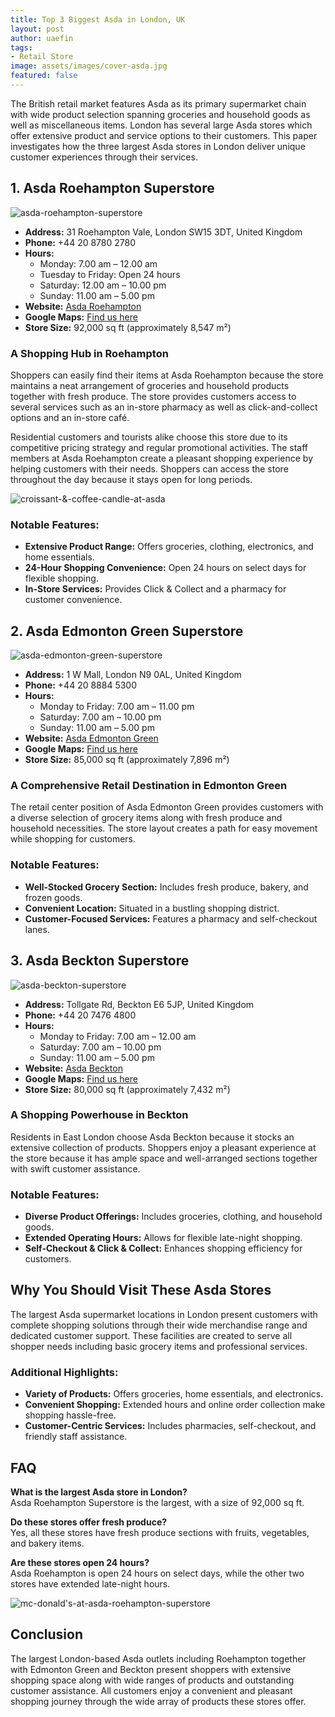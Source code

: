 ```yaml
---
title: Top 3 Biggest Asda in London, UK
layout: post
author: uaefin
tags:
- Retail Store
image: assets/images/cover-asda.jpg
featured: false
---
```


The British retail market features Asda as its primary supermarket chain with wide product selection spanning groceries and household goods as well as miscellaneous items. London has several large Asda stores which offer extensive product and service options to their customers. This paper investigates how the three largest Asda stores in London deliver unique customer experiences through their services.

## 1. Asda Roehampton Superstore

![asda-roehampton-superstore](/assets/images/asda-roehampton-superstore.jpg)

- **Address:** 31 Roehampton Vale, London SW15 3DT, United Kingdom  
- **Phone:** +44 20 8780 2780  
- **Hours:**  
  - Monday: 7.00 am – 12.00 am  
  - Tuesday to Friday: Open 24 hours  
  - Saturday: 12.00 am – 10.00 pm  
  - Sunday: 11.00 am – 5.00 pm  
- **Website:** [Asda Roehampton](http://storelocator.asda.com/store/roehampton)  
- **Google Maps:** [Find us here](https://maps.app.goo.gl/uVhcuAeK8hkTZ5CF6)  
- **Store Size:** 92,000 sq ft (approximately 8,547 m²)  

### A Shopping Hub in Roehampton
Shoppers can easily find their items at Asda Roehampton because the store maintains a neat arrangement of groceries and household products together with fresh produce. The store provides customers access to several services such as an in-store pharmacy as well as click-and-collect options and an in-store café.

Residential customers and tourists alike choose this store due to its competitive pricing strategy and regular promotional activities. The staff members at Asda Roehampton create a pleasant shopping experience by helping customers with their needs. Shoppers can access the store throughout the day because it stays open for long periods.

![croissant-&-coffee-candle-at-asda](/assets/images/croissant-&-coffee-candle-at-asda.jpg)

### Notable Features:
- **Extensive Product Range:** Offers groceries, clothing, electronics, and home essentials.
- **24-Hour Shopping Convenience:** Open 24 hours on select days for flexible shopping.
- **In-Store Services:** Provides Click & Collect and a pharmacy for customer convenience.

## 2. Asda Edmonton Green Superstore

![asda-edmonton-green-superstore](/assets/images/asda-edmonton-green-superstore.jpg)

- **Address:** 1 W Mall, London N9 0AL, United Kingdom  
- **Phone:** +44 20 8884 5300  
- **Hours:**  
  - Monday to Friday: 7.00 am – 11.00 pm  
  - Saturday: 7.00 am – 10.00 pm  
  - Sunday: 11.00 am – 5.00 pm  
- **Website:** [Asda Edmonton Green](http://storelocator.asda.com/store/edmonton-green)  
- **Google Maps:** [Find us here](https://maps.app.goo.gl/ZWLMqZtjhd2XjBMP9)  
- **Store Size:** 85,000 sq ft (approximately 7,896 m²)  

### A Comprehensive Retail Destination in Edmonton Green
The retail center position of Asda Edmonton Green provides customers with a diverse selection of grocery items along with fresh produce and household necessities. The store layout creates a path for easy movement while shopping for customers.

### Notable Features:
- **Well-Stocked Grocery Section:** Includes fresh produce, bakery, and frozen goods.
- **Convenient Location:** Situated in a bustling shopping district.
- **Customer-Focused Services:** Features a pharmacy and self-checkout lanes.

## 3. Asda Beckton Superstore

![asda-beckton-superstore](/assets/images/asda-beckton-superstore.jpg)

- **Address:** Tollgate Rd, Beckton E6 5JP, United Kingdom  
- **Phone:** +44 20 7476 4800  
- **Hours:**  
  - Monday to Friday: 7.00 am – 12.00 am  
  - Saturday: 7.00 am – 10.00 pm  
  - Sunday: 11.00 am – 5.00 pm  
- **Website:** [Asda Beckton](http://storelocator.asda.com/store/beckton)  
- **Google Maps:** [Find us here](https://maps.app.goo.gl/cQNuzWsGoum84E1Y9)  
- **Store Size:** 80,000 sq ft (approximately 7,432 m²)  

### A Shopping Powerhouse in Beckton
Residents in East London choose Asda Beckton because it stocks an extensive collection of products. Shoppers enjoy a pleasant experience at the store because it has ample space and well-arranged sections together with swift customer assistance.

### Notable Features:
- **Diverse Product Offerings:** Includes groceries, clothing, and household goods.
- **Extended Operating Hours:** Allows for flexible late-night shopping.
- **Self-Checkout & Click & Collect:** Enhances shopping efficiency for customers.

## Why You Should Visit These Asda Stores
The largest Asda supermarket locations in London present customers with complete shopping solutions through their wide merchandise range and dedicated customer support. These facilities are created to serve all shopper needs including basic grocery items and professional services.

### Additional Highlights:
- **Variety of Products:** Offers groceries, home essentials, and electronics.
- **Convenient Shopping:** Extended hours and online order collection make shopping hassle-free.
- **Customer-Centric Services:** Includes pharmacies, self-checkout, and friendly staff assistance.

## FAQ
**What is the largest Asda store in London?**  
Asda Roehampton Superstore is the largest, with a size of 92,000 sq ft.  

**Do these stores offer fresh produce?**  
Yes, all these stores have fresh produce sections with fruits, vegetables, and bakery items.  

**Are these stores open 24 hours?**  
Asda Roehampton is open 24 hours on select days, while the other two stores have extended late-night hours.  

![mc-donald's-at-asda-roehampton-superstore](/assets/images/mc-donald's-at-asda-roehampton-superstore.jpg)

## Conclusion
The largest London-based Asda outlets including Roehampton together with Edmonton Green and Beckton present shoppers with extensive shopping space along with wide ranges of products and outstanding customer assistance. All customers enjoy a convenient and pleasant shopping journey through the wide array of products these stores offer.
